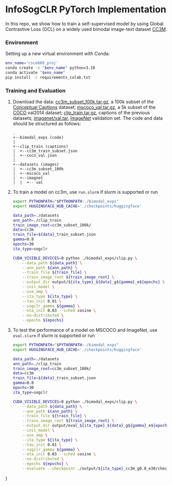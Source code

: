 # InfoSogCLR PyTorch Implementation

In this repo, we show how to train a self-supervised model by using Global Contrastive Loss (GCL) on a widely used bimodal image-text dataset [CC3M](https://ai.google.com/research/ConceptualCaptions/download).

### Environment

Setting up a new virtual environment with Conda:
````bash
env_name='csce689_proj'
conda create -n "$env_name" python=3.10
conda activate "$env_name"
pip install -r requirements_colab.txt
````

### Training and Evaluation

1. Download the data: [cc3m_subset_100k.tar.gz](https://drive.google.com/file/d/142zQjlOw0Xw4tKzXMrQjYE6NtGRTeasT/view?usp=drive_link), a 100k subset of the [Conceptual Captions](https://ai.google.com/research/ConceptualCaptions/) dataset; [mscoco_val.tar.gz](https://drive.google.com/file/d/142tMsnclHTTPpnTXHSeNgTUlBk4She6o/view?usp=drive_link), a 5k subset of the [COCO](https://cocodataset.org/#home) val2014 dataset; [clip_train.tar.gz](https://drive.google.com/file/d/142xxRoMaHxX3BIfCw_1b_G_dgu-02Yq3/view?usp=drive_link), captions of the previous datasets; [imagenet/val.tar](https://drive.google.com/file/d/1NXhfhwFy-nhdABACkodgYqm9pomDKE39/view?usp=sharing), [ImageNet](https://www.image-net.org/challenges/LSVRC/index.php) validation set. The code and data should be structured as follows:
    ```
    .
    +--bimodal_exps (code)
    |
    +--clip_train (captions)
    |  +--cc3m_train_subset.json
    |  +--coco_val.json
    |
    +--datasets (images)
    |  +--cc3m_subset_100k
    |  +--mscoco_val
    |  +--imagnet
    |  |  +-- val
    ```
2. To train a model on cc3m, use `run.slurm` if slurm is supported or run
    ```bash
    export PYTHONPATH="$PYTHONPATH:./bimodal_exps"
    export HUGGINGFACE_HUB_CACHE='./checkpoints/huggingface'

    data_path=./datasets
    ann_path=./clip_train
    train_image_root=cc3m_subset_100k/
    data=cc3m
    train_file=${data}_train_subset.json
    gamma=0.8
    epochs=30
    ita_type=sogclr

    CUDA_VISIBLE_DEVICES=0 python ./bimodal_exps/clip.py \
        --data_path ${data_path} \
        --ann_path ${ann_path} \
        --train_file ${train_file} \
        --train_image_root ${train_image_root} \
        --output_dir output/${ita_type}_${data}_g${gamma}_e${epochs} \
        --init_model \
        --use_amp \
        --ita_type ${ita_type} \
        --tau_init 0.01 \
        --sogclr_gamma ${gamma} \
        --eta_init 0.03 --sched cosine \
        --no-distributed \
        --epochs ${epochs}
    ```
3. To test the performance of a model on MSCOCO and ImageNet, use `eval.slurm` if slurm is supported or run
    ```bash
    export PYTHONPATH="$PYTHONPATH:./bimodal_exps"
    export HUGGINGFACE_HUB_CACHE='./checkpoints/huggingface'

    data_path=./datasets
    ann_path=./clip_train
    train_image_root=cc3m_subset_100k/
    data=cc3m
    train_file=${data}_train_subset.json
    gamma=0.8
    epochs=30
    ita_type=sogclr

    CUDA_VISIBLE_DEVICES=0 python ./bimodal_exps/clip.py \
        --data_path ${data_path} \
        --ann_path ${ann_path} \
        --train_file ${train_file} \
        --train_image_root ${train_image_root} \
        --output_dir output/eval_${ita_type}_${data}_g${gamma}_e${epochs} \
        --init_model \
        --use_amp \
        --ita_type ${ita_type} \
        --tau_init 0.01 \
        --sogclr_gamma ${gamma} \
        --eta_init 0.03 --sched cosine \
        --no-distributed \
        --epochs ${epochs} \
        --evaluate --checkpoint ./output/${ita_type}_cc3m_g0.8_e30/checkpoint_30.pth
    ```

}
```

